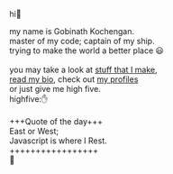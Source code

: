 hi👋<br>

my name is Gobinath Kochengan.<br>
master of my code; captain of my ship.<br>
trying to make the world a better place 😃<br>
<br>
you may take a look at <a href="https://gobinath.co/projects/" target="_blank">stuff that I make</a>,<br> 
<a href="https://gobinath.co/bio/" target="_blank">read my bio</a>, check out <a href="https://gobinath.co/profiles/" target="_blank">my profiles</a> <br>
or just give me high five. <br>
highfive:✋
<br> 
<br>
+++Quote of the day+++ <br>
East or West; <br>
Javascript is where I Rest. <br>
+++++++++++++++++
<br>
🦋
</body>
